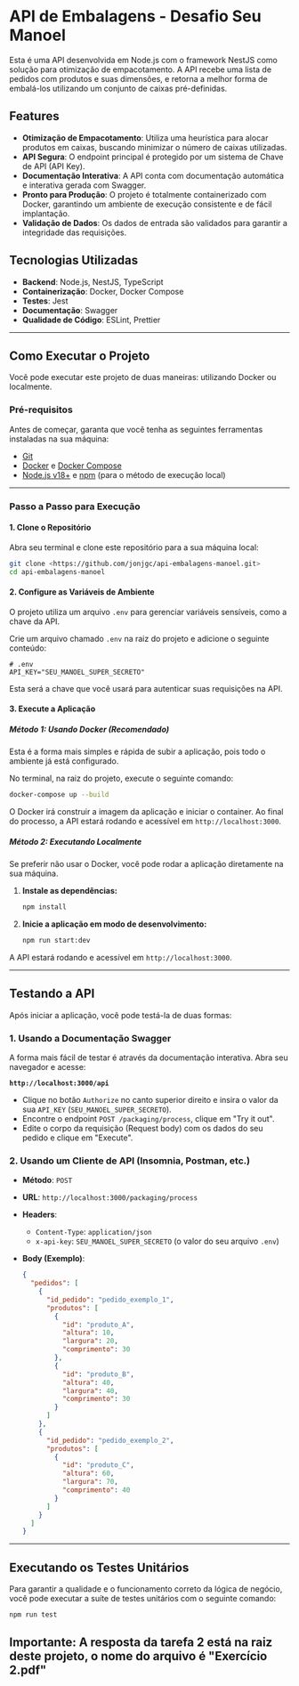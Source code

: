 # API de Embalagens - Desafio Seu Manoel

Esta é uma API desenvolvida em Node.js com o framework NestJS como solução para otimização de empacotamento. A API recebe uma lista de pedidos com produtos e suas dimensões, e retorna a melhor forma de embalá-los utilizando um conjunto de caixas pré-definidas.

## Features

-   **Otimização de Empacotamento**: Utiliza uma heurística para alocar produtos em caixas, buscando minimizar o número de caixas utilizadas.
-   **API Segura**: O endpoint principal é protegido por um sistema de Chave de API (API Key).
-   **Documentação Interativa**: A API conta com documentação automática e interativa gerada com Swagger.
-   **Pronto para Produção**: O projeto é totalmente containerizado com Docker, garantindo um ambiente de execução consistente e de fácil implantação.
-   **Validação de Dados**: Os dados de entrada são validados para garantir a integridade das requisições.

## Tecnologias Utilizadas

-   **Backend**: Node.js, NestJS, TypeScript
-   **Containerização**: Docker, Docker Compose
-   **Testes**: Jest
-   **Documentação**: Swagger
-   **Qualidade de Código**: ESLint, Prettier

---

## Como Executar o Projeto

Você pode executar este projeto de duas maneiras: utilizando Docker ou localmente.

### Pré-requisitos

Antes de começar, garanta que você tenha as seguintes ferramentas instaladas na sua máquina:

-   [Git](https://git-scm.com/)
-   [Docker](https://www.docker.com/products/docker-desktop/) e [Docker Compose](https://docs.docker.com/compose/install/)
-   [Node.js v18+](https://nodejs.org/en/) e [npm](https://www.npmjs.com/) (para o método de execução local)

---

###  Passo a Passo para Execução

#### 1. Clone o Repositório

Abra seu terminal e clone este repositório para a sua máquina local:

```bash
git clone <https://github.com/jonjgc/api-embalagens-manoel.git>
cd api-embalagens-manoel
```

#### 2. Configure as Variáveis de Ambiente

O projeto utiliza um arquivo `.env` para gerenciar variáveis sensíveis, como a chave da API.

Crie um arquivo chamado `.env` na raiz do projeto e adicione o seguinte conteúdo:

```env
# .env
API_KEY="SEU_MANOEL_SUPER_SECRETO"
```

Esta será a chave que você usará para autenticar suas requisições na API.

#### 3. Execute a Aplicação

##### Método 1: Usando Docker (Recomendado)

Esta é a forma mais simples e rápida de subir a aplicação, pois todo o ambiente já está configurado.

No terminal, na raiz do projeto, execute o seguinte comando:

```bash
docker-compose up --build
```

O Docker irá construir a imagem da aplicação e iniciar o container. Ao final do processo, a API estará rodando e acessível em `http://localhost:3000`.

##### Método 2: Executando Localmente

Se preferir não usar o Docker, você pode rodar a aplicação diretamente na sua máquina.

1.  **Instale as dependências:**
    ```bash
    npm install
    ```

2.  **Inicie a aplicação em modo de desenvolvimento:**
    ```bash
    npm run start:dev
    ```

A API estará rodando e acessível em `http://localhost:3000`.

---

## Testando a API

Após iniciar a aplicação, você pode testá-la de duas formas:

### 1. Usando a Documentação Swagger

A forma mais fácil de testar é através da documentação interativa. Abra seu navegador e acesse:

**`http://localhost:3000/api`**

-   Clique no botão `Authorize` no canto superior direito e insira o valor da sua `API_KEY` (`SEU_MANOEL_SUPER_SECRETO`).
-   Encontre o endpoint `POST /packaging/process`, clique em "Try it out".
-   Edite o corpo da requisição (Request body) com os dados do seu pedido e clique em "Execute".

### 2. Usando um Cliente de API (Insomnia, Postman, etc.)

-   **Método**: `POST`
-   **URL**: `http://localhost:3000/packaging/process`
-   **Headers**:
    -   `Content-Type`: `application/json`
    -   `x-api-key`: `SEU_MANOEL_SUPER_SECRETO` (o valor do seu arquivo `.env`)

-   **Body (Exemplo)**:
    ```json
    {
      "pedidos": [
        {
          "id_pedido": "pedido_exemplo_1",
          "produtos": [
            {
              "id": "produto_A",
              "altura": 10,
              "largura": 20,
              "comprimento": 30
            },
            {
              "id": "produto_B",
              "altura": 40,
              "largura": 40,
              "comprimento": 30
            }
          ]
        },
        {
          "id_pedido": "pedido_exemplo_2",
          "produtos": [
            {
              "id": "produto_C",
              "altura": 60,
              "largura": 70,
              "comprimento": 40
            }
          ]
        }
      ]
    }
    ```

---

## Executando os Testes Unitários

Para garantir a qualidade e o funcionamento correto da lógica de negócio, você pode executar a suíte de testes unitários com o seguinte comando:

```bash
npm run test
```

## Importante: A resposta da tarefa 2 está na raiz deste projeto, o nome do arquivo é "Exercício 2.pdf"
